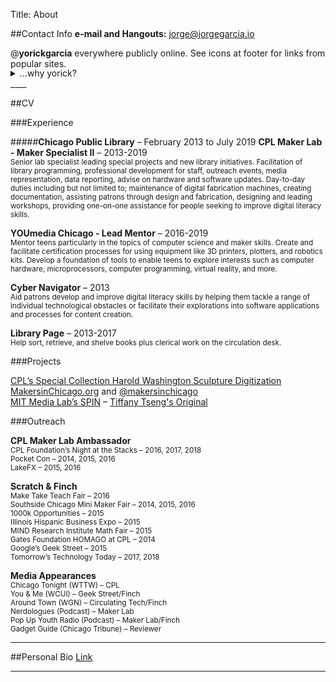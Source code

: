 Title: About

##Contact Info 
**e-mail and Hangouts:** [jorge@jorgegarcia.io](mailto:jorge@jorgegarcia.io)

@**yorickgarcia** everywhere publicly online. See icons at footer for links from popular sites.  
<details style="margin-top:-1rem">
    <summary>...why yorick?</summary>
    <div style="background:#f3f3f3; padding:1rem;">
        <p>A night on <a href="https://www.behindthename.com/name/yorick">Behind the Name</a> and @jorgegarcia is usually taken so I gave up on trying to get it.</p>
        <ul>
                <li><b>JORGE</b> - Spanish and Portuguese form of GEORGE.</li>
                <ul>
                    <li><b>GEORGE</b> - English, Romanian
    From the Greek name Γεωργιος (Georgios), which was derived from the Greek word γεωργος (georgos) meaning "farmer, earthworker", itself derived from the elements γη (ge) "earth" and εργον (ergon) "work".</li>
                </ul>
            </ul>
            <ul>
                <li><b>YORICK</b> - Literature, English, and Dutch altered form of JØRG. Shakespeare used this name for a deceased court jester in his play 'Hamlet' (1600).</li>
                <ul>
                    <li><b>JØRG</b> - Danish and Norwegian short form of JØRGEN.</li>
                    <ul>
                        <li><b>JØRGEN</b> - Danish and Norwegian form of JÜRGEN.</li>
                        <ul>
                            <li><b>JÜRGEN</b> - Low German form of GEORGE.</li>
                            <ul>
                                <li><b>GEORGE</b> - English, Romanian</li>
                            </ul>
                        </ul>
                    </ul>
                </ul>
            </ul>
    </div>
</details>
____

##CV

###Experience

#####**Chicago Public Library** – February 2013 to July 2019
**CPL Maker Lab - Maker Specialist II** – 2013-2019  
<sub>Senior lab specialist leading special projects and new library initiatives. Facilitation of library programming, professional development for staff, outreach events, media representation, data reporting, advise on hardware and software updates. Day-to-day duties including but not limited to; maintenance of digital fabrication machines, creating documentation, assisting patrons through design and fabrication, designing and leading workshops, providing one-on-one assistance for people seeking to improve digital literacy skills.</sub> 
   

**YOUmedia Chicago - Lead Mentor** – 2016-2019  
<sub>
Mentor teens particularly in the topics of computer science and maker skills. Create and facilitate certification processes for using equipment like 3D printers, plotters, and robotics kits. Develop a foundation of tools to enable teens to explore interests such as computer hardware, microprocessors, computer programming, virtual reality, and more.</sub>

**Cyber Navigator** – 2013  
<sub>Aid patrons develop and improve digital literacy skills by helping them tackle a range of individual technological obstacles or facilitate their explorations into software applications and processes for content creation.</sub>

**Library Page** – 2013-2017  
<sub>Help sort, retrieve, and shelve books plus clerical work on the circulation desk.</sub>


###Projects

[CPL’s Special Collection Harold Washington Sculpture Digitization](https://www.chipublib.org/news/diy-mayor-harold-washington-bust/)  
[MakersinChicago.org](http://makersinchicago.org/)  and [@makersinchicago](https://twitter.com/makersinchicago)  
[MIT Media Lab’s SPIN]() – [Tiffany Tseng's Original](http://spin.media.mit.edu/)  

###Outreach

**CPL Maker Lab Ambassador**  
<sub>CPL Foundation’s Night at the Stacks – 2016, 2017, 2018  
Pocket Con – 2014, 2015, 2016  
LakeFX – 2015, 2016  </sub>

**Scratch & Finch**  
<sub>
Make Take Teach Fair – 2016  
Southside Chicago Mini Maker Fair – 2014, 2015, 2016  
1000k Opportunities – 2015  
Illinois Hispanic Business Expo – 2015  
MIND Research Institute Math Fair – 2015  
Gates Foundation HOMAGO at CPL – 2014  
Google’s Geek Street – 2015  
Tomorrow’s Technology Today – 2017, 2018  </sub>

**Media Appearances**  
<sub>
Chicago Tonight (WTTW) – CPL  
You & Me (WCUI) – Geek Street/Finch  
Around Town (WGN) – Circulating Tech/Finch  
Nerdologues (Podcast) – Maker Lab  
Pop Up Youth Radio (Podcast) – Maker Lab/Finch  
Gadget Guide (Chicago Tribune) – Reviewer  
</sub>

____
##Personal Bio
[Link](/pages/bio)

___